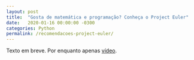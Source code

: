 ```yaml
---
layout: post
title:  "Gosta de matemática e programação? Conheça o Project Euler"
date:   2020-01-16 00:00:00 -0300
categories: Python
permalink: /recomendacoes-project-euler/
---
```

Texto em breve. Por enquanto apenas [vídeo](https://www.youtube.com/watch?v=E6UAbupbbSE).

